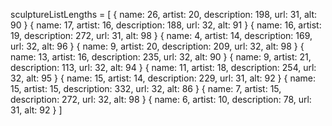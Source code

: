 sculptureListLengths = [
    { name: 26, artist: 20, description: 198, url: 31, alt: 90 }
    { name: 17, artist: 16, description: 188, url: 32, alt: 91 }
    { name: 16, artist: 19, description: 272, url: 31, alt: 98 }
    { name: 4, artist: 14, description: 169, url: 32, alt: 96 }
    { name: 9, artist: 20, description: 209, url: 32, alt: 98 }
    { name: 13, artist: 16, description: 235, url: 32, alt: 90 }
    { name: 9, artist: 21, description: 113, url: 32, alt: 94 }
    { name: 11, artist: 18, description: 254, url: 32, alt: 95 }
    { name: 15, artist: 14, description: 229, url: 31, alt: 92 }
    { name: 15, artist: 15, description: 332, url: 32, alt: 86 }
    { name: 7, artist: 15, description: 272, url: 32, alt: 98 }
    { name: 6, artist: 10, description: 78, url: 31, alt: 92 }
]
